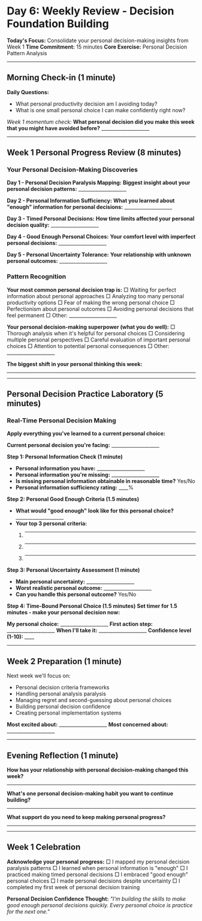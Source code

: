 # Day 6: Weekly Review - Decision Foundation Building

**Today's Focus:** Consolidate your personal decision-making insights from Week 1
**Time Commitment:** 15 minutes
**Core Exercise:** Personal Decision Pattern Analysis

---

## Morning Check-in (1 minute)

**Daily Questions:**
- What personal productivity decision am I avoiding today?
- What is one small personal choice I can make confidently right now?

*Week 1 momentum check:*
**What personal decision did you make this week that you might have avoided before?** ____________________

---

## Week 1 Personal Progress Review (8 minutes)

### Your Personal Decision-Making Discoveries

**Day 1 - Personal Decision Paralysis Mapping:**
**Biggest insight about your personal decision patterns:** ____________________

**Day 2 - Personal Information Sufficiency:**
**What you learned about "enough" information for personal decisions:** ____________________

**Day 3 - Timed Personal Decisions:**
**How time limits affected your personal decision quality:** ____________________

**Day 4 - Good Enough Personal Choices:**
**Your comfort level with imperfect personal decisions:** ____________________

**Day 5 - Personal Uncertainty Tolerance:**
**Your relationship with unknown personal outcomes:** ____________________

### Pattern Recognition

**Your most common personal decision trap is:**
□ Waiting for perfect information about personal approaches
□ Analyzing too many personal productivity options
□ Fear of making the wrong personal choice
□ Perfectionism about personal outcomes
□ Avoiding personal decisions that feel permanent
□ Other: ____________________

**Your personal decision-making superpower (what you do well):**
□ Thorough analysis when it's helpful for personal choices
□ Considering multiple personal perspectives
□ Careful evaluation of important personal choices
□ Attention to potential personal consequences
□ Other: ____________________

**The biggest shift in your personal thinking this week:**
____________________

---

## Personal Decision Practice Laboratory (5 minutes)

### Real-Time Personal Decision Making

**Apply everything you've learned to a current personal choice:**

**Current personal decision you're facing:** ____________________

**Step 1: Personal Information Check (1 minute)**
- **Personal information you have:** ____________________
- **Personal information you're missing:** ____________________
- **Is missing personal information obtainable in reasonable time?** Yes/No
- **Personal information sufficiency rating:** ____%

**Step 2: Personal Good Enough Criteria (1.5 minutes)**
- **What would "good enough" look like for this personal choice?** ____________________
- **Your top 3 personal criteria:**
  1. ____________________
  2. ____________________
  3. ____________________

**Step 3: Personal Uncertainty Assessment (1 minute)**
- **Main personal uncertainty:** ____________________
- **Worst realistic personal outcome:** ____________________
- **Can you handle this personal outcome?** Yes/No

**Step 4: Time-Bound Personal Choice (1.5 minutes)**
**Set timer for 1.5 minutes - make your personal decision now:**

**My personal choice:** ____________________
**First action step:** ____________________
**When I'll take it:** ____________________
**Confidence level (1-10):** ____

---

## Week 2 Preparation (1 minute)

Next week we'll focus on:
- Personal decision criteria frameworks
- Handling personal analysis paralysis
- Managing regret and second-guessing about personal choices
- Building personal decision confidence
- Creating personal implementation systems

**Most excited about:** ____________________
**Most concerned about:** ____________________

---

## Evening Reflection (1 minute)

**How has your relationship with personal decision-making changed this week?**
____________________

**What's one personal decision-making habit you want to continue building?**
____________________

**What support do you need to keep making personal progress?**
____________________

---

## Week 1 Celebration
**Acknowledge your personal progress:**
□ I mapped my personal decision paralysis patterns
□ I learned when personal information is "enough"
□ I practiced making timed personal decisions
□ I embraced "good enough" personal choices
□ I made personal decisions despite uncertainty
□ I completed my first week of personal decision training

**Personal Decision Confidence Thought:**
*"I'm building the skills to make good enough personal decisions quickly. Every personal choice is practice for the next one."*